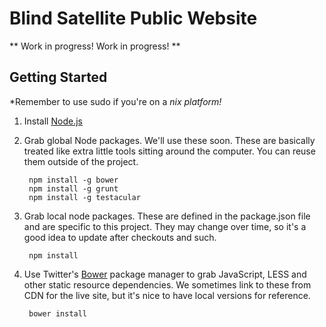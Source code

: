 Blind Satellite Public Website
==============================

** Work in progress!  Work in progress! **

Getting Started
---------------

*Remember to use sudo if you're on a *nix platform!*

1. Install [Node.js](http://nodejs.org/)
1. Grab global Node packages.  We'll use these soon.  These are basically treated like extra little tools sitting
around the computer.  You can reuse them outside of the project.

        npm install -g bower
        npm install -g grunt
        npm install -g testacular

1. Grab local node packages.  These are defined in the package.json file and are specific to this project.  They may
change over time, so it's a good idea to update after checkouts and such.

        npm install

1. Use Twitter's [Bower](https://github.com/twitter/bower) package manager to grab JavaScript, LESS and other static
resource dependencies.  We sometimes link to these from CDN for the live site, but it's nice to have local versions for
reference.

        bower install

